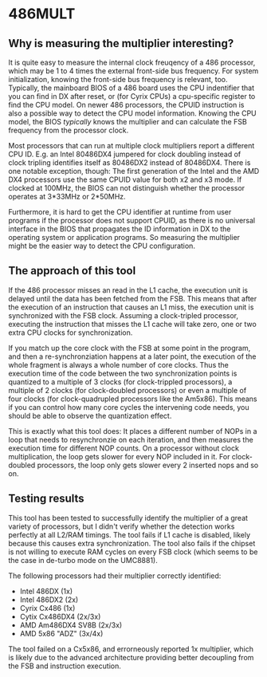 486MULT
=======

Why is measuring the multiplier interesting?
--------------------------------------------
It is quite easy to measure the internal clock freuqency of a 486 processor, which may be 1 to 4
times the external front-side bus frequency. For system initialization, knowing the front-side bus
frequency is relevant, too. Typically, the mainboard BIOS of a 486 board uses the CPU indentifier
that you can find in DX after reset, or (for Cyrix CPUs) a cpu-specific register to find the CPU
model. On newer 486 processors, the CPUID instruction is also a possible way to detect the CPU model
information. Knowing the CPU model, the BIOS *typically* knows the multiplier and can calculate the
FSB frequency from the processor clock.

Most processors that can run at multiple clock multipliers report a different CPU ID. E.g. an Intel
80486DX4 jumpered for clock doubling instead of clock tripling identifies itself as 80486DX2 instead
of 80486DX4. There is one notable exception, though: The first generation of the Intel and the AMD DX4
processors use the same CPUID value for both x2 and x3 mode. If clocked at 100MHz, the BIOS can not
distinguish whether the processor operates at 3\*33MHz or 2\*50MHz.

Furthermore, it is hard to get the CPU identifier at runtime from user programs if the processor does
not support CPUID, as there is no universal interface in the BIOS that propagates the ID information in
DX to the operating system or application programs. So measuring the multiplier might be the easier way
to detect the CPU configuration.

The approach of this tool
-------------------------
If the 486 processor misses an read in the L1 cache, the execution unit is delayed until the data has
been fetched from the FSB. This means that after the execution of an instruction that causes an L1 miss,
the execution unit is synchronized with the FSB clock. Assuming a clock-tripled processor, executing
the instruction that misses the L1 cache will take zero, one or two extra CPU clocks for synchronization.

If you match up the core clock with the FSB at some point in the program, and then a re-synchronziation
happens at a later point, the execution of the whole fragment is always a whole number of core clocks. Thus
the execution time of the code between the two synchronization points is quantized to a multiple of 3 clocks
(for clock-trippled processors), a multiple of 2 clocks (for clock-doubled processors) or even a multiple
of four clocks (for clock-quadrupled processors like the Am5x86). This means if you can control how many
core cycles the intervening code needs, you should be able to observe the quantization effect.

This is exactly what this tool does: It places a different number of NOPs in a loop that needs to resynchronzie
on each iteration, and then measures the execution time for different NOP counts. On a processor without clock
multiplication, the loop gets slower for every NOP included in it. For clock-doubled processors, the loop only
gets slower every 2 inserted nops and so on.

Testing results
---------------
This tool has been tested to successfully identify the multiplier of a great variety of processors,
but I didn't verify whether the detection works perfectly at all L2/RAM timings. The tool fails if L1 cache
is disabled, likely because this causes extra synchronization. The tool also fails if the chipset is not
willing to execute RAM cycles on every FSB clock (which seems to be the case in de-turbo mode on the UMC8881).

The following processors had their multiplier correctly identified:
- Intel 486DX (1x)
- Intel 486DX2 (2x)
- Cyrix Cx486 (1x)
- Cytix Cx486DX4 (2x/3x)
- AMD Am486DX4 SV8B (2x/3x)
- AMD 5x86 "ADZ" (3x/4x)

The tool failed on a Cx5x86, and errorneously reported 1x multiplier, which is likely due to the advanced
architecture providing better decoupling from the FSB and instruction execution.
